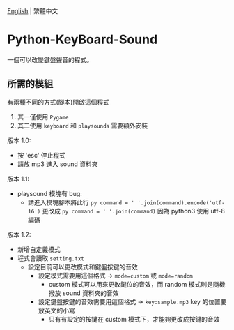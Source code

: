 [English](README.md) | 繁體中文

# Python-KeyBoard-Sound
一個可以改變鍵盤聲音的程式。

## 所需的模組
有兩種不同的方式(腳本)開啟這個程式

1. 其一僅使用 ```Pygame```
2. 其二使用 ```keyboard``` 和 ```playsounds```
需要額外安裝

版本 1.0:
* 按 'esc' 停止程式
* 請放 mp3 進入 sound 資料夾

版本 1.1:
* playsound 模塊有 bug:
  * 請進入模塊腳本將此行 ```py command = ' '.join(command).encode('utf-16')``` 更改成 ```py command = ' '.join(command)``` 因為 python3 使用 utf-8 編碼

版本 1.2:
* 新增自定義模式
* 程式會讀取 ```setting.txt```
  * 設定目前可以更改模式和鍵盤按鍵的音效
    * 設定模式需要用這個格式 $\rightarrow$ ```mode=custom``` 或 ```mode=random```
      * custom 模式可以用來更改鍵位的音效，而 random 模式則是隨機撥放 sound 資料夾的音效
    * 設定鍵盤按鍵的音效需要用這個格式 $\rightarrow$ ```key:sample.mp3``` key 的位置要放英文的小寫
      * 只有有設定的按鍵在 custom 模式下，才能夠更改成按鍵的音效

